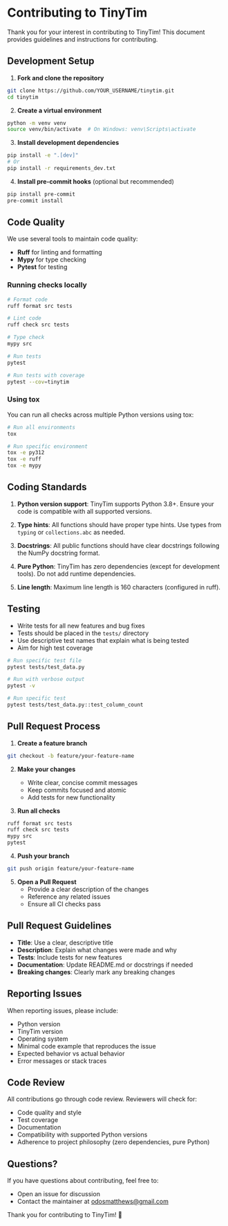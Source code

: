 # Contributing to TinyTim

Thank you for your interest in contributing to TinyTim! This document provides guidelines and instructions for contributing.

## Development Setup

1. **Fork and clone the repository**

```bash
git clone https://github.com/YOUR_USERNAME/tinytim.git
cd tinytim
```

2. **Create a virtual environment**

```bash
python -m venv venv
source venv/bin/activate  # On Windows: venv\Scripts\activate
```

3. **Install development dependencies**

```bash
pip install -e ".[dev]"
# Or
pip install -r requirements_dev.txt
```

4. **Install pre-commit hooks** (optional but recommended)

```bash
pip install pre-commit
pre-commit install
```

## Code Quality

We use several tools to maintain code quality:

- **Ruff** for linting and formatting
- **Mypy** for type checking
- **Pytest** for testing

### Running checks locally

```bash
# Format code
ruff format src tests

# Lint code
ruff check src tests

# Type check
mypy src

# Run tests
pytest

# Run tests with coverage
pytest --cov=tinytim
```

### Using tox

You can run all checks across multiple Python versions using tox:

```bash
# Run all environments
tox

# Run specific environment
tox -e py312
tox -e ruff
tox -e mypy
```

## Coding Standards

1. **Python version support**: TinyTim supports Python 3.8+. Ensure your code is compatible with all supported versions.

2. **Type hints**: All functions should have proper type hints. Use types from `typing` or `collections.abc` as needed.

3. **Docstrings**: All public functions should have clear docstrings following the NumPy docstring format.

4. **Pure Python**: TinyTim has zero dependencies (except for development tools). Do not add runtime dependencies.

5. **Line length**: Maximum line length is 160 characters (configured in ruff).

## Testing

- Write tests for all new features and bug fixes
- Tests should be placed in the `tests/` directory
- Use descriptive test names that explain what is being tested
- Aim for high test coverage

```bash
# Run specific test file
pytest tests/test_data.py

# Run with verbose output
pytest -v

# Run specific test
pytest tests/test_data.py::test_column_count
```

## Pull Request Process

1. **Create a feature branch**

```bash
git checkout -b feature/your-feature-name
```

2. **Make your changes**
   - Write clear, concise commit messages
   - Keep commits focused and atomic
   - Add tests for new functionality

3. **Run all checks**

```bash
ruff format src tests
ruff check src tests
mypy src
pytest
```

4. **Push your branch**

```bash
git push origin feature/your-feature-name
```

5. **Open a Pull Request**
   - Provide a clear description of the changes
   - Reference any related issues
   - Ensure all CI checks pass

## Pull Request Guidelines

- **Title**: Use a clear, descriptive title
- **Description**: Explain what changes were made and why
- **Tests**: Include tests for new features
- **Documentation**: Update README.md or docstrings if needed
- **Breaking changes**: Clearly mark any breaking changes

## Reporting Issues

When reporting issues, please include:

- Python version
- TinyTim version
- Operating system
- Minimal code example that reproduces the issue
- Expected behavior vs actual behavior
- Error messages or stack traces

## Code Review

All contributions go through code review. Reviewers will check for:

- Code quality and style
- Test coverage
- Documentation
- Compatibility with supported Python versions
- Adherence to project philosophy (zero dependencies, pure Python)

## Questions?

If you have questions about contributing, feel free to:

- Open an issue for discussion
- Contact the maintainer at odosmatthews@gmail.com

Thank you for contributing to TinyTim! 🎉

